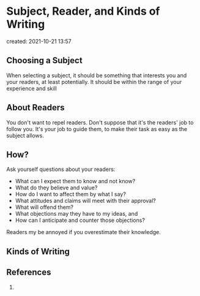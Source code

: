# Subject, Reader, and  Kinds of Writing
created: 2021-10-21 13:57

## Choosing a Subject
When selecting a subject, it should be something that interests you and your readers, at least potentially. It should be within the range of your experience and skill

## About Readers
You don't want to repel readers. Don't suppose that it's the readers' job to follow you. It's your job to guide them, to make their task as easy as the subject allows.

## How?
Ask yourself questions about your readers: 
* What can I expect them to know and not know?
* What do they believe and value?
* How do I want to affect them by what I say?
* What attitudes and claims will meet with their approval?
* What will offend them?
* What objections may they have to my ideas, and
* How can I anticipate and counter those objections?

Readers my be annoyed if you overestimate their knowledge.

## Kinds of Writing


## References
1. 